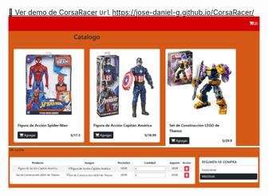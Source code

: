 [🚀 Ver demo de CorsaRacer](https://jose-daniel-g.github.io/CorsaRacer/)
`Url` https://jose-daniel-g.github.io/CorsaRacer/
![image](images/template.png)
![table](images/template1.png)
